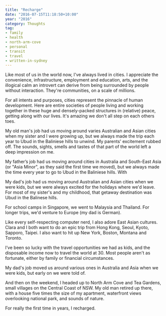 ```yaml
---
title: "Recharge"
date: "2016-07-15T11:18:50+10:00"
year: "2016"
category: Thoughts
tag:
- family
- health
- north-arm-cove
- personal
- transit
- travel
- written-in-sydney
---
```

Like most of us in the world now, I've always lived in cities. I appreciate the convenience, infrastructure, employment and education, arts, and the illogical calm an introvert can derive from being surrounded by people without interaction. They're communities, on a scale of millions.

For all intents and purposes, cities represent the pinnacle of human development. Here are entire societies of people living and working together in these huge and densely-packed structures in (relative) peace, getting along with our lives. It's amazing we don't all step on each others toes.

My old man's job had us moving around varies Australian and Asian cities when my sister and I were growing up, but we always made the trip each year to Ubud in the Baliniese hills to unwind. My parents' excitement rubbed off. The sounds, sights, smells and tastes of that part of the world left a deep impression on me.

My father’s job had us moving around cities in Australia and South-East Asia (or "Asia Minor", as they said the first time we moved), but we always made the time every year to go to Ubud in the Baliniese hills. With 

My dad's job had us moving around Australian and Asian cities when we were kids, but we were always excited for the holidays where we'd leave. For most of my sister's and my childhood, that getaway destination was Ubud in the Balinese hills. 

For school camps in Singapore, we went to Malaysia and Thailand. For longer trips, we'd venture to Europe (my dad is German).

Like every self-respecting computer nerd, I also adore East Asian cultures. Clara and I both want to do an epic trip from Hong Kong, Seoul, Kyoto, Sapporo, Taipei. I also want to hit up New York, Boston, Montana and Toronto.

I’ve been so lucky with the travel opportunities we had as kids, and the disposable income now to travel the world at 30. Most people aren't as fortunate, either by family or financial circumstances.

My dad's job moved us around various ones in Australia and Asia when we were kids, but early on we were told of.

And then on the weekend, I headed up to North Arm Cove and Tea Gardens, small villages on the Central Coast of NSW. My old man retired up there, with a house five times the size of my apartment, waterfront views overlooking national park, and sounds of nature.

For really the first time in years, I recharged.


